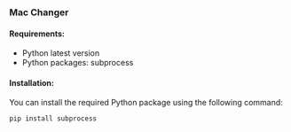 ### Mac Changer

#### Requirements:
    
- Python latest version
- Python packages: subprocess

#### Installation:

You can install the required Python package using the following command:

```bash
pip install subprocess
